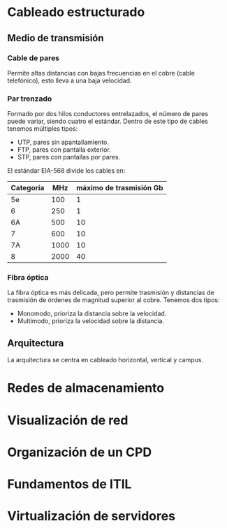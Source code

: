 # Cableado estructurado
## Medio de transmisión
### Cable de pares
Permite altas distancias con bajas frecuencias en el cobre (cable telefónico), esto lleva a una baja velocidad.
### Par trenzado
Formado por dos hilos conductores entrelazados, el número de pares puede variar, siendo cuatro el estándar. Dentro de este tipo de cables tenemos múltiples tipos:
- UTP, pares sin apantallamiento.
- FTP, pares con pantalla exterior.
- STP, pares con pantallas por pares.

El estándar EIA-568 divide los cables en:

| Categoría | MHz  | máximo de trasmisión Gb |
| --------- | ---- | ----------------------- |
| 5e        | 100  | 1                       |
| 6         | 250  | 1                       |
| 6A        | 500  | 10                      |
| 7         | 600  | 10                      |
| 7A        | 1000 | 10                      |
| 8         | 2000 | 40                      | 
### Fibra óptica
La fibra óptica es más delicada, pero permite trasmisión y distancias de trasmisión de órdenes de magnitud superior al cobre. Tenemos dos tipos:
- Monomodo, prioriza la distancia sobre la velocidad.
- Multimodo, prioriza la velocidad sobre la distancia.

## Arquitectura
La arquitectura se centra en cableado horizontal, vertical y campus.
# Redes de almacenamiento
# Visualización de red
# Organización de un CPD
# Fundamentos de ITIL
# Virtualización de servidores